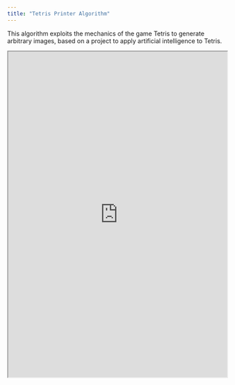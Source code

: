 ```yaml
---
title: "Tetris Printer Algorithm"
---
```


This algorithm exploits the mechanics of the game Tetris to generate arbitrary images, based on a project to apply artificial intelligence to Tetris.

<iframe height="750" width="100%" src="https://ewelton.github.io/ktest/wiki.html#Tetris%20Printer%20Algorithm"></iframe>
